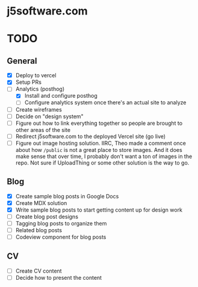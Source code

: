 # j5software.com

# TODO

## General

- [x] Deploy to vercel
- [x] Setup PRs
- [ ] Analytics (posthog)
  - [x] Install and configure posthog
  - [ ] Configure analytics system once there's an actual site to analyze
- [ ] Create wireframes
- [ ] Decide on "design system"
- [ ] Figure out how to link everything together so people are brought to other areas of the site
- [ ] Redirect j5software.com to the deployed Vercel site (go live)
- [ ] Figure out image hosting solution. IIRC, Theo made a comment once about how `/public` is not a great place to store images. And it does make sense that over time, I probably don't want a ton of images in the repo. Not sure if UploadThing or some other solution is the way to go.

## Blog

- [x] Create sample blog posts in Google Docs
- [x] Create MDX solution
- [x] Write sample blog posts to start getting content up for design work
- [ ] Create blog post designs
- [ ] Tagging blog posts to organize them
- [ ] Related blog posts
- [ ] Codeview component for blog posts

## CV

- [ ] Create CV content
- [ ] Decide how to present the content
